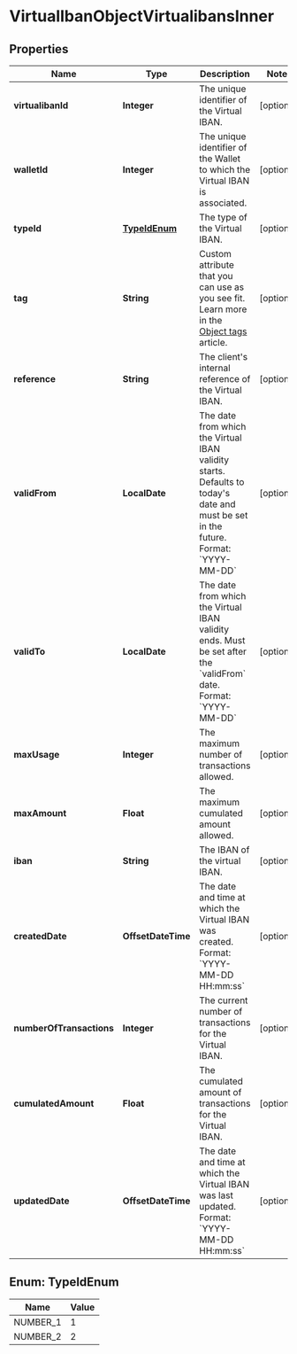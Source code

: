 

# VirtualIbanObjectVirtualibansInner


## Properties

| Name | Type | Description | Notes |
|------------ | ------------- | ------------- | -------------|
|**virtualibanId** | **Integer** | The unique identifier of the Virtual IBAN. |  [optional] |
|**walletId** | **Integer** | The unique identifier of the Wallet to which the Virtual IBAN is associated. |  [optional] |
|**typeId** | [**TypeIdEnum**](#TypeIdEnum) | The type of the Virtual IBAN. |  [optional] |
|**tag** | **String** | Custom attribute that you can use as you see fit.  Learn more in the [Object tags](/guide/api-basics/objects-tags.html) article.            |  [optional] |
|**reference** | **String** | The client&#39;s internal reference of the Virtual IBAN. |  [optional] |
|**validFrom** | **LocalDate** | The date from which the Virtual IBAN validity starts. Defaults to today&#39;s date and must be set in the future.  Format: &#x60;YYYY-MM-DD&#x60;  |  [optional] |
|**validTo** | **LocalDate** | The date from which the Virtual IBAN validity ends. Must be set after the &#x60;validFrom&#x60; date.  Format: &#x60;YYYY-MM-DD&#x60;  |  [optional] |
|**maxUsage** | **Integer** | The maximum number of transactions allowed. |  [optional] |
|**maxAmount** | **Float** | The maximum cumulated amount allowed. |  [optional] |
|**iban** | **String** | The IBAN of the virtual IBAN. |  [optional] |
|**createdDate** | **OffsetDateTime** | The date and time at which the Virtual IBAN was created.  Format: &#x60;YYYY-MM-DD HH:mm:ss&#x60;  |  [optional] |
|**numberOfTransactions** | **Integer** | The current number of transactions for the Virtual IBAN. |  [optional] |
|**cumulatedAmount** | **Float** | The cumulated amount of transactions for the Virtual IBAN. |  [optional] |
|**updatedDate** | **OffsetDateTime** | The date and time at which the Virtual IBAN was last updated.  Format: &#x60;YYYY-MM-DD HH:mm:ss&#x60;  |  [optional] |



## Enum: TypeIdEnum

| Name | Value |
|---- | -----|
| NUMBER_1 | 1 |
| NUMBER_2 | 2 |



